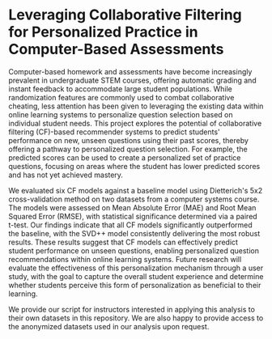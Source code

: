 # Leveraging Collaborative Filtering for Personalized Practice in Computer-Based Assessments

Computer-based homework and assessments have become increasingly prevalent in undergraduate STEM courses, offering automatic grading and instant feedback to accommodate large student populations. While randomization features are commonly used to combat collaborative cheating, less attention has been given to leveraging the existing data within online learning systems to personalize question selection based on individual student needs. This project explores the potential of collaborative filtering (CF)-based recommender systems to predict students' performance on new, unseen questions using their past scores, thereby offering a pathway to personalized question selection. For example, the predicted scores can be used to create a personalized set of practice questions, focusing on areas where the student has lower predicted scores and has not yet achieved mastery. 

We evaluated six CF models against a baseline model using Dietterich's 5x2 cross-validation method on two datasets from a computer systems course. The models were assessed on Mean Absolute Error (MAE) and Root Mean Squared Error (RMSE), with statistical significance determined via a paired t-test. Our findings indicate that all CF models significantly outperformed the baseline, with the SVD++ model consistently delivering the most robust results. These results suggest that CF models can effectively predict student performance on unseen questions, enabling personalized question recommendations within online learning systems. Future research will evaluate the effectiveness of this personalization mechanism through a user study, with the goal to capture the overall student experience and determine whether students perceive this form of personalization as beneficial to their learning.

We provide our script for instructors interested in applying this analysis to their own datasets in this repository. We are also happy to provide access to the anonymized datasets used in our analysis upon request.
